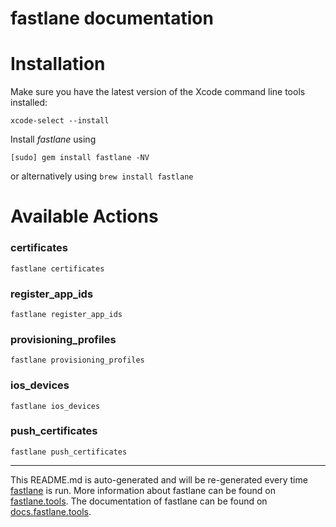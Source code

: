fastlane documentation
================
# Installation

Make sure you have the latest version of the Xcode command line tools installed:

```
xcode-select --install
```

Install _fastlane_ using
```
[sudo] gem install fastlane -NV
```
or alternatively using `brew install fastlane`

# Available Actions
### certificates
```
fastlane certificates
```

### register_app_ids
```
fastlane register_app_ids
```

### provisioning_profiles
```
fastlane provisioning_profiles
```

### ios_devices
```
fastlane ios_devices
```

### push_certificates
```
fastlane push_certificates
```


----

This README.md is auto-generated and will be re-generated every time [fastlane](https://fastlane.tools) is run.
More information about fastlane can be found on [fastlane.tools](https://fastlane.tools).
The documentation of fastlane can be found on [docs.fastlane.tools](https://docs.fastlane.tools).
